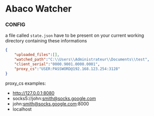 # Abaco Watcher 


### CONFIG

a file called `state.json` have to be present on your current working directory containing these informations
```json
{
    "uploaded_files":[],
    "watched_path":"C:\\Users\\Administrateur\\Documents\\test",
    "client_serial":"0000.9001.0000.0001",
    "proxy_cs":"USER:PASSWORD@192.168.123.254:3128"
}
```


proxy_cs examples: 
* http://127.0.0.1:8080
* socks5://john:smith@socks.google.com
* john:smith@socks.google.com:8000
* localhost
